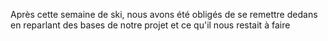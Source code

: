 Après cette semaine de ski, nous avons été obligés de se remettre dedans en reparlant des bases de notre projet et ce qu'il nous restait à faire
